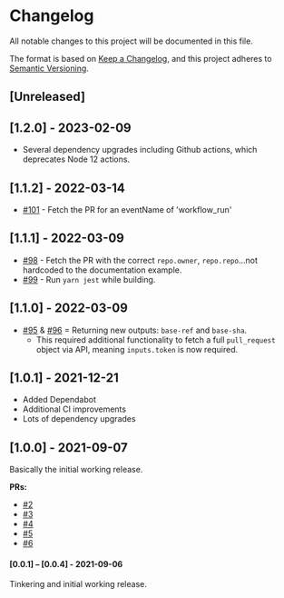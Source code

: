 # Changelog

All notable changes to this project will be documented in this file.

The format is based on [Keep a Changelog](https://keepachangelog.com/en/1.0.0/), and this project adheres to [Semantic Versioning](https://semver.org/spec/v2.0.0.html).

## [Unreleased]

## [1.2.0] - 2023-02-09

 - Several dependency upgrades including Github actions, which deprecates Node 12 actions.

## [1.1.2] - 2022-03-14

 - [#101](https://github.com/sharesight/find-github-pull-request/pull/101) - Fetch the PR for an eventName of 'workflow_run'

## [1.1.1] - 2022-03-09

 - [#98](https://github.com/sharesight/find-github-pull-request/pull/98) - Fetch the PR with the correct `repo.owner`, `repo.repo`…not hardcoded to the documentation example.
 - [#99](https://github.com/sharesight/find-github-pull-request/pull/99) - Run `yarn jest` while building.

## [1.1.0] - 2022-03-09

 - [#95](https://github.com/sharesight/find-github-pull-request/pull/96) & [#96](https://github.com/sharesight/find-github-pull-request/pull/96) = Returning new outputs: `base-ref` and `base-sha`.
    - This required additional functionality to fetch a full `pull_request` object via API, meaning `inputs.token` is now required.

## [1.0.1] - 2021-12-21

- Added Dependabot
- Additional CI improvements
- Lots of dependency upgrades

## [1.0.0] - 2021-09-07

Basically the initial working release.

**PRs:**

- [#2](https://github.com/sharesight/find-github-pull-request/pull/2)
- [#3](https://github.com/sharesight/find-github-pull-request/pull/3)
- [#4](https://github.com/sharesight/find-github-pull-request/pull/4)
- [#5](https://github.com/sharesight/find-github-pull-request/pull/5)
- [#6](https://github.com/sharesight/find-github-pull-request/pull/6)

#### [0.0.1] – [0.0.4] - 2021-09-06

Tinkering and initial working release.
